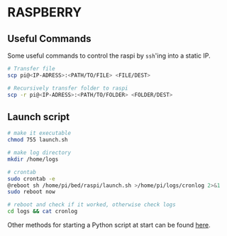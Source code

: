 # RASPBERRY

## Useful Commands

Some useful commands to control the raspi by `ssh`'ing into a static IP.

```bash
# Transfer file
scp pi@<IP-ADRESS>:<PATH/TO/FILE> <FILE/DEST>

# Recursively transfer folder to raspi
scp -r pi@<IP-ADRESS>:<PATH/TO/FOLDER> <FOLDER/DEST>
```

## Launch script

```bash
# make it executable
chmod 755 launch.sh

# make log directory
mkdir /home/logs

# crontab
sudo crontab -e
@reboot sh /home/pi/bed/raspi/launch.sh >/home/pi/logs/cronlog 2>&1
sudo reboot now

# reboot and check if it worked, otherwise check logs
cd logs && cat cronlog
```

Other methods for starting a Python script at start can be found [here](https://www.dexterindustries.com/howto/run-a-program-on-your-raspberry-pi-at-startup/).
